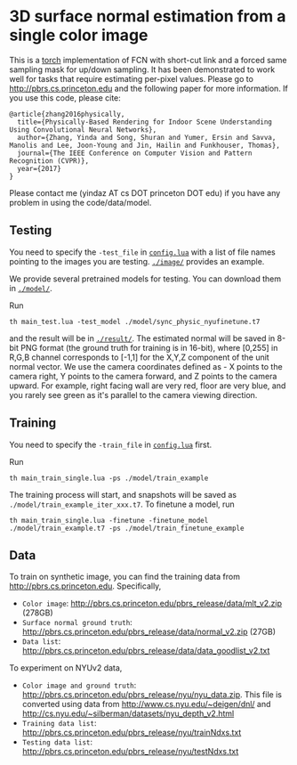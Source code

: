 # 3D surface normal estimation from a single color image

This is a [torch](https://github.com/torch) implementation of FCN with short-cut link and a forced same sampling mask for up/down sampling. It has been demonstrated to work well for tasks that require estimating per-pixel values. Please go to http://pbrs.cs.princeton.edu and the following paper for more information. If you use this code, please cite:

	@article{zhang2016physically,
	  title={Physically-Based Rendering for Indoor Scene Understanding Using Convolutional Neural Networks},
	  author={Zhang, Yinda and Song, Shuran and Yumer, Ersin and Savva, Manolis and Lee, Joon-Young and Jin, Hailin and Funkhouser, Thomas},
	  journal={The IEEE Conference on Computer Vision and Pattern Recognition (CVPR)},
	  year={2017}
	}
	
Please contact me (yindaz AT cs DOT princeton DOT edu) if you have any problem in using the code/data/model.

## Testing
You need to specify the `-test_file` in [`config.lua`](./config.lua) with a list of file names pointing to the images you are testing. [`./image/`](./image/) provides an example.

We provide several pretrained models for testing. You can download them in [`./model/`](./model/).

Run
```
th main_test.lua -test_model ./model/sync_physic_nyufinetune.t7
```
and the result will be in [`./result/`](./result/). The estimated normal will be saved in 8-bit PNG format (the ground truth for training is in 16-bit), where [0,255] in R,G,B channel corresponds to [-1,1] for the X,Y,Z component of the unit normal vector. We use the camera coordinates defined as - X points to the camera right, Y points to the camera forward, and Z points to the camera upward. For example, right facing wall are very red, floor are very blue, and you rarely see green as it's parallel to the camera viewing direction.

## Training
You need to specify the `-train_file` in [`config.lua`](./config.lua) first.

Run
```
th main_train_single.lua -ps ./model/train_example
```
The training process will start, and snapshots will be saved as `./model/train_example_iter_xxx.t7`. To finetune a model, run
```
th main_train_single.lua -finetune -finetune_model ./model/train_example.t7 -ps ./model/train_finetune_example
```

## Data
To train on synthetic image, you can find the training data from http://pbrs.cs.princeton.edu. Specifically,
- `Color image`: http://pbrs.cs.princeton.edu/pbrs_release/data/mlt_v2.zip (278GB)
- `Surface normal ground truth`: http://pbrs.cs.princeton.edu/pbrs_release/data/normal_v2.zip (27GB)
- `Data list`: http://pbrs.cs.princeton.edu/pbrs_release/data/data_goodlist_v2.txt

To experiment on NYUv2 data,
- `Color image and ground truth`: http://pbrs.cs.princeton.edu/pbrs_release/nyu/nyu_data.zip. This file is converted using data from http://www.cs.nyu.edu/~deigen/dnl/ and http://cs.nyu.edu/~silberman/datasets/nyu_depth_v2.html
- `Training data list`: http://pbrs.cs.princeton.edu/pbrs_release/nyu/trainNdxs.txt
- `Testing data list`: http://pbrs.cs.princeton.edu/pbrs_release/nyu/testNdxs.txt

